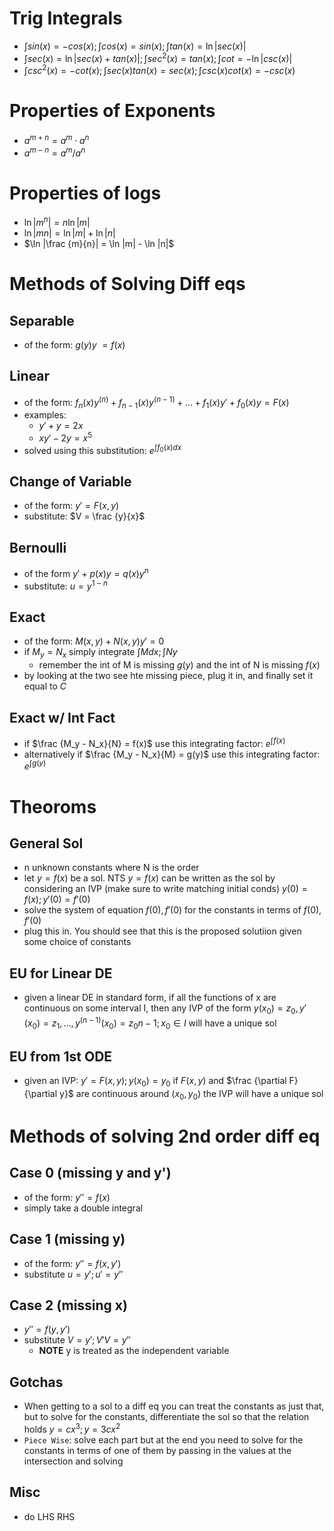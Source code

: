 # Trig Integrals
- $\int sin(x) = -cos(x); \int cos(x) = sin(x); \int tan(x) = \ln |sec(x)|$
- $\int sec(x) = \ln |sec(x) + tan(x)|; \int sec^2(x) = tan(x); \int cot = - \ln |csc(x)|$
- $\int csc^2(x) = -cot(x); \int sec(x)tan(x) = sec(x); \int csc(x)cot(x) = -csc(x)$

# Properties of Exponents
- $a^{m+n} = a^m \cdot a^n$
- $a^{m-n} = a^m / a^n$

# Properties of logs
- $\ln |m^n| = n \ln |m|$
- $\ln |mn| = \ln |m| + \ln |n|$
- $\ln |\frac {m}{n}| = \ln |m| - \ln |n|$

# Methods of Solving Diff eqs
## Separable
- of the form: $g(y)y\ = f(x)$

## Linear
- of the form: $f_n(x)y^{(n)} + f_{n-1}(x)y^{(n-1)} + ... + f_1(x)y' + f_0(x)y = F(x)$
- examples:
    - $y' + y = 2x$
    - $xy' - 2y = x^5$
- solved using this substitution: $e^{\int f_0(x) dx}$

## Change of Variable
- of the form: $y' = F(x, y)$
- substitute: $V = \frac {y}{x}$

## Bernoulli
- of the form $y' + p(x)y = q(x)y^n$
- substitute: $u = y^{1-n}$

## Exact
- of the form: $M(x, y) + N(x, y)y' = 0$
- if $M_y = N_x$ simply integrate $\int M dx; \int Ny$
    - remember the int of M is missing $g(y)$ and the int of N is missing $f(x)$
- by looking at the two see hte missing piece, plug it in, and finally set it equal to $C$

## Exact w/ Int Fact
- if $\frac {M_y - N_x}{N} = f(x)$ use this integrating factor: $e^{\int f(x)}$
- alternatively if $\frac {M_y - N_x}{M} = g(y)$ use this integrating factor: $e^{\int g(y)}$

# Theoroms
## General Sol
- n unknown constants where N is the order
- let $y=f(x)$ be a sol. NTS $y=f(x)$ can be written as the sol by considering an IVP (make sure to write matching initial conds) $y(0) = f(x); y'(0) = f'(0)$
- solve the system of equation $f(0), f'(0)$ for the constants in terms of $f(0), f'(0)$
- plug this in. You should see that this is the proposed solutiion given some choice of constants

## EU for Linear DE
- given a linear DE in standard form, if all the functions of x are continuous on some interval I, then any IVP of the form $y(x_0) = z_0, y'(x_0) = z_1, ..., y^{(n-1)}(x_0) = z_0{n-1}; x_0 \in I$ will have a unique sol 

## EU from 1st ODE
- given an IVP: $y' = F(x, y); y(x_0) = y_0$ if $F(x, y)$ and $\frac {\partial F}{\partial y}$ are continuous around ($x_0,y_0$) the IVP will have a unique sol

# Methods of solving 2nd order diff eq
## Case 0 (missing y and y')
- of the form: $y'' = f(x)$
- simply take a double integral

## Case 1 (missing y)
- of the form: $y'' = f(x, y')$
- substitute $u = y'; u' = y''$

## Case 2 (missing x)
- $y'' = f(y, y')$
- substitute $V = y'; V'V = y''$
    - **NOTE** y is treated as the independent variable

## Gotchas
- When getting to a sol to a diff eq you can treat the constants as just that, but to solve for the constants, differentiate the sol so that the relation holds $y = cx^3; y = 3cx^2$
- `Piece Wise`: solve each part but at the end you need to solve for the constants in terms of one of them by passing in the values at the intersection and solving

## Misc
- do LHS RHS
